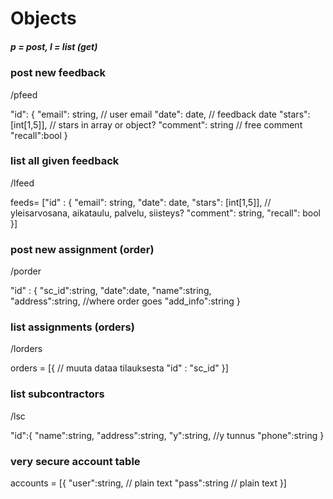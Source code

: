 Objects 
=================

##### p = post, l = list (get)

### post new feedback
/pfeed

"id": {
	"email": string,		// user email
	"date": date,			// feedback date
	"stars": [int[1,5]],	// stars in array or object?
	"comment": string		// free comment
	"recall":bool
}

### list all given feedback
/lfeed

feeds= ["id" : {
	"email": string,
	"date": date,
	"stars": [int[1,5]], 	// yleisarvosana, aikataulu, palvelu, siisteys?
	"comment": string,
	"recall": bool
}]

### post new assignment (order)
/porder

"id" : {
	"sc_id":string,
	"date":date,
	"name":string,	
	"address":string,		//where order goes
	"add_info":string
}

### list assignments (orders)
/lorders

orders = [{
	// muuta dataa tilauksesta
	"id" : "sc_id"
}]

### list subcontractors
/lsc

"id":{
	"name":string,
	"address":string,
	"y":string,			//y tunnus
	"phone":string
}

### very secure account table

accounts = [{
	"user":string,  // plain text
	"pass":string	// plain text
}]


